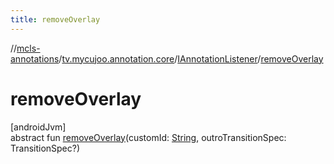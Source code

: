 ```yaml
---
title: removeOverlay
---
```

//[mcls-annotations](../../../index.html)/[tv.mycujoo.annotation.core](../index.html)/[IAnnotationListener](index.html)/[removeOverlay](remove-overlay.html)



# removeOverlay



[androidJvm]\
abstract fun [removeOverlay](remove-overlay.html)(customId: [String](https://kotlinlang.org/api/latest/jvm/stdlib/kotlin/-string/index.html), outroTransitionSpec: TransitionSpec?)




